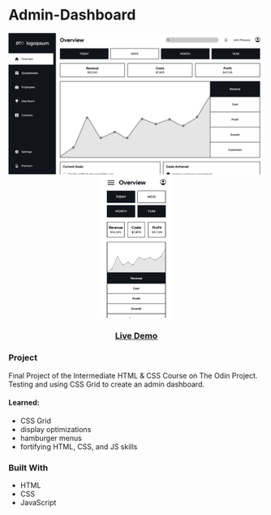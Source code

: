 # Admin-Dashboard

<p float="left" align="center">
  <img src="/images/dashboard.png" width="600" alt="project pic">
  <img src="/images/dashboard-mobile.png" height="280" alt="project mobile pic">
</p>
<h3 align="center">
<a href="https://baheerpayab.github.io/admin-dashboard/">Live Demo</a>
</h3>

### Project

Final Project of the Intermediate HTML & CSS Course on The Odin Project.
Testing and using CSS Grid to create an admin dashboard.

#### Learned:
- CSS Grid
- display optimizations
- hamburger menus
- fortifying HTML, CSS, and JS skills

### Built With

* HTML
* CSS
* JavaScript